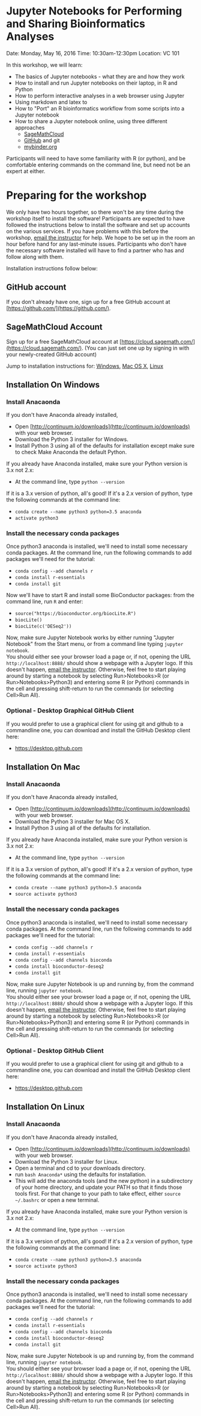 # Jupyter Notebooks for Performing and Sharing Bioinformatics Analyses

Date: Monday, May 16, 2016
Time:  10:30am-12:30pm
Location:  VC 101

In this workshop, we will learn:
  * The basics of Jupyter notebooks - what they are and how they work
  * How to install and run Jupyter notebooks on their laptop, in R and Python
  * How to perform interactive analyses in a web browser using Jupyter
  * Using markdown and latex to 
  * How to "Port" an R bioinformatics workflow from some scripts into a Jupyter notebook
  * How to share a Jupyter notebook online, using three different approaches
      * [SageMathCloud](https://cloud.sagemath.com)
      * [GitHub](https://www.github/com) and git
      * [mybinder.org](http://mybinder.org)

Participants will need to have some familiarity with R (or python), and be comfortable entering commands on
the command line, but need not be an expert at either.

# Preparing for the workshop

We only have two hours together, so there won't be any time during the workshop itself to install the software!
Participants are expected to have followed the instructions below to install the software and set up accounts
on the various services.  If you have problems with this before the workshop, [email the instructor](mailto:jonathan@dursi.ca)
for help.  We hope to be set up in the room an hour before hand for any last-minute issues.  Participants who
don't have the necessary software installed will have to find a partner who has and follow along with them.

Installation instructions follow below:

## GitHub account

If you don't already have one, sign up for a free GitHub account at [https://github.com/](https://github.com/).

## SageMathCloud Account

Sign up for a free SageMathCloud account at [https://cloud.sagemath.com/](https://cloud.sagemath.com/).
(You can just set one up by signing in with your newly-created GitHub account)

Jump to installation instructions for: [Windows](#installation-on-windows), [Mac OS X](#installation-on-mac), [Linux](#installation-on-linux)

## Installation On Windows

### Install Anacaonda
If you don't have Anaconda already installed, 

* Open [http://continuum.io/downloads](http://continuum.io/downloads) with your web browser.
* Download the Python 3 installer for Windows.
* Install Python 3 using all of the defaults for installation except make sure to check Make Anaconda the default Python.

If you already have Anaconda installed, make sure your Python version is 3.x not 2.x:
* At the command line, type `python --version`

If it is a 3.x version of python, all's good!  If it's a 2.x version of python, 
type the following commands at the command line:

* `conda create --name python3 python=3.5 anaconda`
* `activate python3`

### Install the necessary conda packages

Once python3 anaconda is installed, we'll need to install some necessary conda packages.
At the command line, run the following commands to add packages we'll need for the tutorial:

* `conda config --add channels r`
* `conda install r-essentials`
* `conda install git`

Now we'll have to start R and install some BioConductor packages:  from the command line, run `R` and enter:

* `source("https://bioconductor.org/biocLite.R")`
* `biocLite()`
* `biocLite(c('DESeq2'))`

Now, make sure Jupyter Notebook works by either running "Jupyter Notebook" from the Start menu, or from a command line typing `jupyter notebook`.  
You should either see your browser load a page or, if not, opening the URL `http://localhost:8888/` should show
a webpage with a Jupyter logo.  If this doesn't happen, [email the instructor](mailto:jonathan@dursi.ca).
Otherwise, feel free to start playing around by starting a notebook by selecting Run>Notebooks>R (or Run>Notebooks>Python3)
and entering some R (or Python) commands in the cell and pressing shift-return to run
the commands (or selecting Cell>Run All).

### Optional - Desktop Graphical GitHub Client

If you would prefer to use a graphical client for using git and github to a commandline one, 
you can download and install the GitHub Desktop client here:

* https://desktop.github.com

## Installation On Mac

### Install Anacaonda
If you don't have Anaconda already installed, 

* Open [http://continuum.io/downloads](http://continuum.io/downloads) with your web browser.
* Download the Python 3 installer for Mac OS X.
* Install Python 3 using all of the defaults for installation.

If you already have Anaconda installed, make sure your Python version is 3.x not 2.x:
* At the command line, type `python --version`

If it is a 3.x version of python, all's good!  If it's a 2.x version of python, 
type the following commands at the command line:

* `conda create --name python3 python=3.5 anaconda`
* `source activate python3`

### Install the necessary conda packages

Once python3 anaconda is installed, we'll need to install some necessary conda packages.
At the command line, run the following commands to add packages we'll need for the tutorial:

* `conda config --add channels r`
* `conda install r-essentials`
* `conda config --add channels bioconda`
* `conda install bioconductor-deseq2`
* `conda install git`

Now, make sure Jupyter Notebook is up and running by, from the command line, running `jupyter notebook`.  
You should either see your browser load a page or, if not, opening the URL `http://localhost:8888/` should show
a webpage with a Jupyter logo.  If this doesn't happen, [email the instructor](mailto:jonathan@dursi.ca).
Otherwise, feel free to start playing around by starting a notebook by selecting Run>Notebooks>R (or Run>Notebooks>Python3)
and entering some R (or Python) commands in the cell and pressing shift-return to run
the commands (or selecting Cell>Run All).

### Optional - Desktop GitHub Client

If you would prefer to use a graphical client for using git and github to a commandline one, 
you can download and install the GitHub Desktop client here:

* https://desktop.github.com


## Installation On Linux

### Install Anacaonda
If you don't have Anaconda already installed, 

* Open [http://continuum.io/downloads](http://continuum.io/downloads) with your web browser.
* Download the Python 3 installer for Linux.
* Open a terminal and cd to your downloads directory.
* run `bash Anaconda*` using the defaults for installation.
* This will add the anaconda tools (and the new python) in a subdirectory of your home directory, and update your PATH so that it finds those tools first.  For that change to your path to take effect, either `source ~/.bashrc` or open a new terminal.

If you already have Anaconda installed, make sure your Python version is 3.x not 2.x:
* At the command line, type `python --version`

If it is a 3.x version of python, all's good!  If it's a 2.x version of python, 
type the following commands at the command line:

* `conda create --name python3 python=3.5 anaconda`
* `source activate python3`

### Install the necessary conda packages

Once python3 anaconda is installed, we'll need to install some necessary conda packages.
At the command line, run the following commands to add packages we'll need for the tutorial:

* `conda config --add channels r`
* `conda install r-essentials`
* `conda config --add channels bioconda`
* `conda install bioconductor-deseq2`
* `conda install git`

Now, make sure Jupyter Notebook is up and running by, from the command line, running `jupyter notebook`.  
You should either see your browser load a page or, if not, opening the URL `http://localhost:8888/` should show
a webpage with a Jupyter logo.  If this doesn't happen, [email the instructor](mailto:jonathan@dursi.ca).
Otherwise, feel free to start playing around by starting a notebook by selecting Run>Notebooks>R (or Run>Notebooks>Python3)
and entering some R (or Python) commands in the cell and pressing shift-return to run
the commands (or selecting Cell>Run All).


